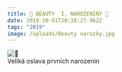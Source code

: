 ```yaml
---
title: 🎂 BEAUTY  I. NAROZENINY 🎂
date: 2019-10-01T20:18:27.962Z
tags: "2019"
image: /uploads/Beauty narozky.jpg
---
```

![🎂](https://static.xx.fbcdn.net/images/emoji.php/v9/t5/1/16/1f382.png)\
Veliká oslava prvních narozenin